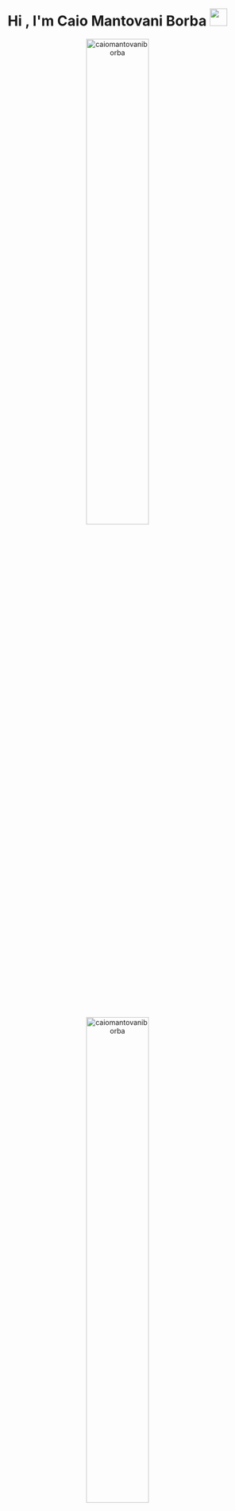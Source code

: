 <h1 align="center"><b>Hi , I'm Caio Mantovani Borba </b><img src="https://media.giphy.com/media/hvRJCLFzcasrR4ia7z/giphy.gif" width="35"></h1>

<p align="center"> <img width="50%" src="https://github-readme-stats-sigma-five.vercel.app/api?username=caiomantovaniborba&count_private=true&include_all_commits&show_icons=true&theme=dracula" alt="caiomantovaniborba" /> </p>

<p align="center"> <img width="50%" src="https://github-readme-streak-stats.herokuapp.com/?user=caiomantovaniborba&theme=dracula" alt="caiomantovaniborba" /> </p>

<p align="center"> <img width="50%" src="https://github-readme-stats-sigma-five.vercel.app/api/top-langs/?username=caiomantovaniborba&count_private=true&include_all_commits=true&layout=compact&langs_count=8&hide=html,css&theme=dracula" alt="caiomantovaniborba" /> </p>
